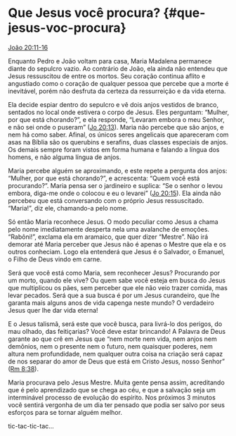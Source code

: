 # Que Jesus você procura? {#que-jesus-voc-procura}

[João 20:11-16](http://bibliaonline.com.br/acf/jo/20/11-16)

Enquanto Pedro e João voltam para casa, Maria Madalena permanece diante do sepulcro vazio. Ao contrário de João, ela ainda não entendeu que Jesus ressuscitou de entre os mortos. Seu coração continua aflito e angustiado como o coração de qualquer pessoa que percebe que a morte é inevitável, porém não desfruta da certeza da ressurreição e da vida eterna.

Ela decide espiar dentro do sepulcro e vê dois anjos vestidos de branco, sentados no local onde estivera o corpo de Jesus. Eles perguntam: “Mulher, por que está chorando?”, e ela responde, “Levaram embora o meu Senhor, e não sei onde o puseram” ([Jo 20:13](http://bibliaonline.com.br/acf/jo/20/13)). Maria não percebe que são anjos, e nem há como saber. Afinal, os únicos seres angelicais que apareceram com asas na Bíblia são os querubins e serafins, duas classes especiais de anjos. Os demais sempre foram vistos em forma humana e falando a língua dos homens, e não alguma língua de anjos.

Maria percebe alguém se aproximando, e este repete a pergunta dos anjos: “Mulher, por que está chorando?”, e acrescenta: “Quem você está procurando?”. Maria pensa ser o jardineiro e suplica: “Se o senhor o levou embora, diga-me onde o colocou e eu o levarei” ([Jo 20:15](http://bibliaonline.com.br/acf/jo/20/15)). Ela ainda não percebeu que está conversando com o próprio Jesus ressuscitado. “Maria!”, diz ele, chamando-a pelo nome.

Só então Maria reconhece Jesus. O modo peculiar como Jesus a chama pelo nome imediatamente desperta nela uma avalanche de emoções. “Rabôni!”, exclama ela em aramaico, que quer dizer “Mestre”. Não irá demorar até Maria perceber que Jesus não é apenas o Mestre que ela e os outros conheciam. Logo ela entenderá que Jesus é o Salvador, o Emanuel, o Filho de Deus vindo em carne.

Será que você está como Maria, sem reconhecer Jesus? Procurando por um morto, quando ele vive? Ou quem sabe você esteja em busca do Jesus que multiplicou os pães, sem perceber que ele não veio trazer comida, mas levar pecados. Será que a sua busca é por um Jesus curandeiro, que lhe garanta mais alguns anos de vida capenga neste mundo? O verdadeiro Jesus quer lhe dar vida eterna!

E o Jesus talismã, será este que você busca, para livrá-lo dos perigos, do mau olhado, das feitiçarias? Você deve estar brincando! A Palavra de Deus garante ao que crê em Jesus que “nem morte nem vida, nem anjos nem demônios, nem o presente nem o futuro, nem quaisquer poderes, nem altura nem profundidade, nem qualquer outra coisa na criação será capaz de nos separar do amor de Deus que está em Cristo Jesus, nosso Senhor” ([Rm 8:38](http://bibliaonline.com.br/acf/rm/8/38)).

Maria procurava pelo Jesus Mestre. Muita gente pensa assim, acreditando que é pelo aprendizado que se chega ao céu, e que a salvação seja um interminável processo de evolução do espírito. Nos próximos 3 minutos você sentirá vergonha de um dia ter pensado que podia ser salvo por seus esforços para se tornar alguém melhor.

tic-tac-tic-tac...